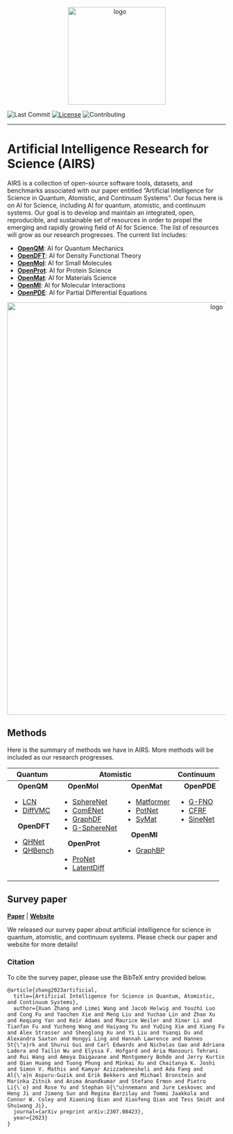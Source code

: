 <p align="center">
<img src="https://github.com/divelab/AIRS/blob/main/AIRS_logo.png" width="225" class="center" alt="logo"/>
    <br/>
</p>

[license-image]:https://img.shields.io/badge/license-GPL3.0-green.svg
[license-url]:https://github.com/divelab/AIRS/blob/main/LICENSE
[contributing-image]:https://img.shields.io/badge/contributions-welcome-brightgreen.svg?style=flat


![Last Commit](https://img.shields.io/github/last-commit/divelab/AIRS)
[![License][license-image]][license-url]
![Contributing][contributing-image]

------

# Artificial Intelligence Research for Science (AIRS)

AIRS is a collection of open-source software tools, datasets, and benchmarks associated with our paper entitled “Artificial Intelligence for Science in Quantum, Atomistic, and Continuum Systems”. Our focus here is on AI for Science, including AI for quantum, atomistic, and continuum systems. Our goal is to develop and maintain an integrated, open, reproducible, and sustainable set of resources in order to propel the emerging and rapidly growing field of AI for Science. The list of resources will grow as our research progresses. The current list includes:
-	[**OpenQM**](https://github.com/divelab/AIRS/tree/main/OpenQM): AI for Quantum Mechanics
-	[**OpenDFT**](https://github.com/divelab/AIRS/tree/main/OpenDFT): AI for Density Functional Theory
-	[**OpenMol**](https://github.com/divelab/AIRS/tree/main/OpenMol): AI for Small Molecules
-	[**OpenProt**](https://github.com/divelab/AIRS/tree/main/OpenProt): AI for Protein Science
-	[**OpenMat**](https://github.com/divelab/AIRS/tree/main/OpenMat): AI for Materials Science
-	[**OpenMI**](https://github.com/divelab/AIRS/tree/main/OpenMI): AI for Molecular Interactions
-	[**OpenPDE**](https://github.com/divelab/AIRS/tree/main/OpenPDE): AI for Partial Differential Equations



<p align="center">
<img src="https://github.com/divelab/AIRS/blob/main/overview.jpeg" width="950" class="center" alt="logo"/>
    <br/>
</p>

## Methods
Here is the summary of methods we have in AIRS. More methods will be included as our research progresses.

<table>
  <thead>
    <tr>
      <th> Quantum</th>
      <th colspan="2"> Atomistic</th>
      <th> Continuum</th>
    </tr>
  </thead>
  <tbody valign="top">
    <tr>
      <td> 
          <img src="https://placehold.co/50x50/87ffac/87ffac.png" height="12" width="12"> <b>OpenQM</b>
          <ul>
            <li><a href="OpenQM/LCN">LCN</a></li>
            <li><a href="OpenQM/DiffVMC">DiffVMC</a></li>
          </ul>
          <img src="https://placehold.co/50x50/43E976/43E976.png" height="12" width="12"> <b>OpenDFT</b>
          <ul>
            <li><a href="OpenDFT/QHNet">QHNet</a></li>
            <li><a href="OpenDFT/QHBench">QHBench</a></li>
          </ul>
      </td>
      <td> 
          <img src="https://placehold.co/50x50/EEC0FF/EEC0FF.png" height="12" width="12"> <b>OpenMol</b>
          <ul>
            <li><a href="OpenMol/SphereNet">SphereNet</a></li>
            <li><a href="OpenMol/ComENet">ComENet</a></li>
            <li><a href="OpenMol/GraphDF">GraphDF</a></li>
            <li><a href="OpenMol/G-SphereNet">G-SphereNet</a></li>
          </ul>
          <img src="https://placehold.co/50x50/D790FF/D790FF.png" height="12" width="12"> <b>OpenProt</b>
          <ul>
            <li><a href="OpenProt/ProNet">ProNet</a></li>
            <li><a href="OpenProt/LatentDiff">LatentDiff</a></li>
          </ul>
      </td>
      <td>
          <img src="https://placehold.co/50x50/B174E9/B174E9.png" height="12" width="12"> <b>OpenMat</b>
          <ul>
            <li><a href="OpenMat/Matformer">Matformer</a></li>
            <li><a href="OpenMat/PotNet">PotNet</a></li>
            <li><a href="OpenMat/SyMat">SyMat</a></li>
          </ul>
          <img src="https://placehold.co/50x50/8D55F7/8D55F7.png" height="12" width="12"> <b>OpenMI</b>
          <ul>
            <li><a href="OpenMI/GraphBP">GraphBP</a></li>
          </ul>
      </td>
      <td> 
          <img src="https://placehold.co/50x50/FFA76E/FFA76E.png" height="12" width="12"> <b>OpenPDE</b>
          <ul>
            <li><a href="OpenPDE/G-FNO">G-FNO</a></li>
            <li><a href="OpenPDE/CFRF">CFRF</a></li>
            <li><a href="OpenPDE/SineNet">SineNet</a></li>
          </ul>
      </td>
    </tr>
  </tbody>
</table>


## Survey paper

**[Paper](https://arxiv.org/abs/2307.08423)** | **[Website](https://www.air4.science/)**

We released our survey paper about artificial intelligence for science in quantum, atomistic, and continuum systems. Please check our paper and website for more details!

### Citation

To cite the survey paper, please use the BibTeX entry provided below.

```
@article{zhang2023artificial,
  title={Artificial Intelligence for Science in Quantum, Atomistic, and Continuum Systems},
  author={Xuan Zhang and Limei Wang and Jacob Helwig and Youzhi Luo and Cong Fu and Yaochen Xie and Meng Liu and Yuchao Lin and Zhao Xu and Keqiang Yan and Keir Adams and Maurice Weiler and Xiner Li and Tianfan Fu and Yucheng Wang and Haiyang Yu and YuQing Xie and Xiang Fu and Alex Strasser and Shenglong Xu and Yi Liu and Yuanqi Du and Alexandra Saxton and Hongyi Ling and Hannah Lawrence and Hannes St{\"a}rk and Shurui Gui and Carl Edwards and Nicholas Gao and Adriana Ladera and Tailin Wu and Elyssa F. Hofgard and Aria Mansouri Tehrani and Rui Wang and Ameya Daigavane and Montgomery Bohde and Jerry Kurtin and Qian Huang and Tuong Phung and Minkai Xu and Chaitanya K. Joshi and Simon V. Mathis and Kamyar Azizzadenesheli and Ada Fang and Al{\'a}n Aspuru-Guzik and Erik Bekkers and Michael Bronstein and Marinka Zitnik and Anima Anandkumar and Stefano Ermon and Pietro Li{\`o} and Rose Yu and Stephan G{\"u}nnemann and Jure Leskovec and Heng Ji and Jimeng Sun and Regina Barzilay and Tommi Jaakkola and Connor W. Coley and Xiaoning Qian and Xiaofeng Qian and Tess Smidt and Shuiwang Ji},
  journal={arXiv preprint arXiv:2307.08423},
  year={2023}
}
```
